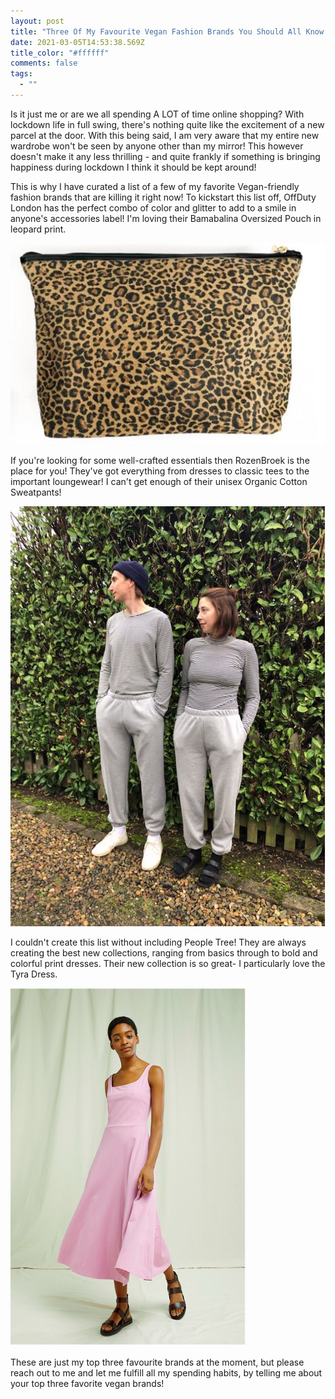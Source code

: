 ```yaml
---
layout: post
title: "Three Of My Favourite Vegan Fashion Brands You Should All Know About! "
date: 2021-03-05T14:53:38.569Z
title_color: "#ffffff"
comments: false
tags:
  - ""
---
```

Is it just me or are we all spending A LOT of time online shopping? With lockdown life in full swing, there's nothing quite like the excitement of a new parcel at the door. With this being said, I am very aware that my entire new wardrobe won't be seen by anyone other than my mirror! This however doesn't make it any less thrilling - and quite frankly if something is bringing happiness during lockdown I think it should be kept around! 

This is why I have curated a list of a few of my favorite Vegan-friendly fashion brands that are killing it right now! 
To kickstart this list off, OffDuty London has the perfect combo of color and glitter to add to a smile in anyone's accessories label! I'm loving their Bamabalina Oversized Pouch in leopard print. 

![Leopard Print Pouch ](../uploads/screenshot-2021-03-05-at-16.06.48.png "OffDuty London Babalina Oversized Pouch")

If you're looking for some well-crafted essentials then RozenBroek is the place for you! They've got everything from dresses to classic tees to the important loungewear! I can't get enough of their unisex Organic Cotton Sweatpants! 

![Grey unisex joggers](../uploads/screenshot-2021-03-05-at-16.07.06.png "RozenBroek Organic Cotton Sweatpants ")

I couldn't create this list without including People Tree! They are always creating the best new collections, ranging from basics through to bold and colorful print dresses. Their new collection is so great- I particularly love the Tyra Dress. 

![Pink flowing long dress ](../uploads/screenshot-2021-03-05-at-16.07.17.png "People Tree Pink Trya Dress")

These are just my top three favourite brands at the moment, but please reach out to me and let me fulfill all my spending habits, by telling me about your top three favorite vegan brands!